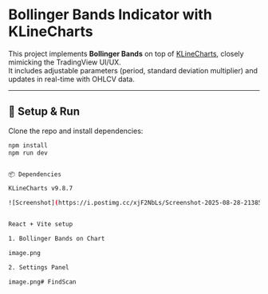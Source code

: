 # Bollinger Bands Indicator with KLineCharts

This project implements **Bollinger Bands** on top of [KLineCharts](https://github.com/klinecharts/klinecharts), closely mimicking the TradingView UI/UX.  
It includes adjustable parameters (period, standard deviation multiplier) and updates in real-time with OHLCV data.

---

## 🚀 Setup & Run

Clone the repo and install dependencies:

```bash
npm install
npm run dev


📦 Dependencies

KLineCharts v9.8.7

![Screenshot](https://i.postimg.cc/xjF2NbLs/Screenshot-2025-08-28-213852.png)


React + Vite setup

1. Bollinger Bands on Chart

image.png

2. Settings Panel

image.png#   F i n d S c a n 
 
 
